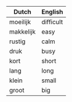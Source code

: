 | Dutch     | English   |
|-----------|-----------|
| moeilijk  | difficult |
| makkelijk | easy      |
| rustig    | calm      |
| druk      | busy      |
| kort      | short     |
| lang      | long      |
| klein     | small     |
| groot     | big       |
